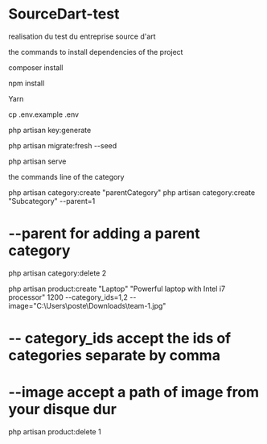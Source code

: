 # SourceDart-test
realisation du test du entreprise source d'art 

the commands to install dependencies of the project

 composer install

 npm install

 Yarn

 cp .env.example .env

 php artisan key:generate
 
 php artisan migrate:fresh --seed

 php artisan serve 


the commands line of the category


 php artisan category:create "parentCategory"
 php artisan category:create "Subcategory" --parent=1
 # --parent for adding a parent category

 php artisan category:delete 2


php artisan product:create "Laptop" "Powerful laptop with Intel i7 processor" 1200 --category_ids=1,2  --image="C:\Users\poste\Downloads\team-1.jpg"
# -- category_ids accept the ids of categories separate by comma
# --image accept a path of image from your disque dur 
php artisan product:delete 1


 